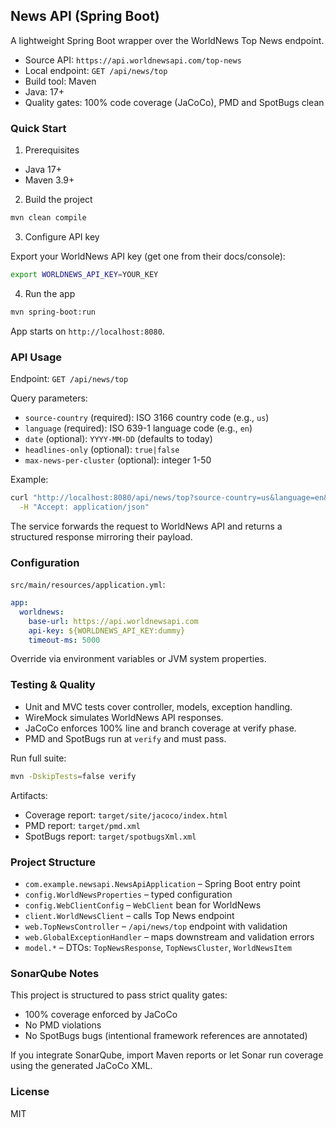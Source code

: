 ## News API (Spring Boot)

A lightweight Spring Boot wrapper over the WorldNews Top News endpoint.

- Source API: `https://api.worldnewsapi.com/top-news`
- Local endpoint: `GET /api/news/top`
- Build tool: Maven
- Java: 17+
- Quality gates: 100% code coverage (JaCoCo), PMD and SpotBugs clean

### Quick Start

1) Prerequisites
- Java 17+
- Maven 3.9+

2) Build the project
```bash
mvn clean compile
```

3) Configure API key

Export your WorldNews API key (get one from their docs/console):
```bash
export WORLDNEWS_API_KEY=YOUR_KEY
```

4) Run the app
```bash
mvn spring-boot:run
```

App starts on `http://localhost:8080`.

### API Usage

Endpoint: `GET /api/news/top`

Query parameters:
- `source-country` (required): ISO 3166 country code (e.g., `us`)
- `language` (required): ISO 639-1 language code (e.g., `en`)
- `date` (optional): `YYYY-MM-DD` (defaults to today)
- `headlines-only` (optional): `true|false`
- `max-news-per-cluster` (optional): integer 1-50

Example:
```bash
curl "http://localhost:8080/api/news/top?source-country=us&language=en&date=2024-05-29" \
  -H "Accept: application/json"
```

The service forwards the request to WorldNews API and returns a structured response mirroring their payload.

### Configuration

`src/main/resources/application.yml`:
```yaml
app:
  worldnews:
    base-url: https://api.worldnewsapi.com
    api-key: ${WORLDNEWS_API_KEY:dummy}
    timeout-ms: 5000
```

Override via environment variables or JVM system properties.

### Testing & Quality

- Unit and MVC tests cover controller, models, exception handling.
- WireMock simulates WorldNews API responses.
- JaCoCo enforces 100% line and branch coverage at verify phase.
- PMD and SpotBugs run at `verify` and must pass.

Run full suite:
```bash
mvn -DskipTests=false verify
```
Artifacts:
- Coverage report: `target/site/jacoco/index.html`
- PMD report: `target/pmd.xml`
- SpotBugs report: `target/spotbugsXml.xml`

### Project Structure

- `com.example.newsapi.NewsApiApplication` – Spring Boot entry point
- `config.WorldNewsProperties` – typed configuration
- `config.WebClientConfig` – `WebClient` bean for WorldNews
- `client.WorldNewsClient` – calls Top News endpoint
- `web.TopNewsController` – `/api/news/top` endpoint with validation
- `web.GlobalExceptionHandler` – maps downstream and validation errors
- `model.*` – DTOs: `TopNewsResponse`, `TopNewsCluster`, `WorldNewsItem`

### SonarQube Notes

This project is structured to pass strict quality gates:
- 100% coverage enforced by JaCoCo
- No PMD violations
- No SpotBugs bugs (intentional framework references are annotated)

If you integrate SonarQube, import Maven reports or let Sonar run coverage using the generated JaCoCo XML.

### License

MIT
